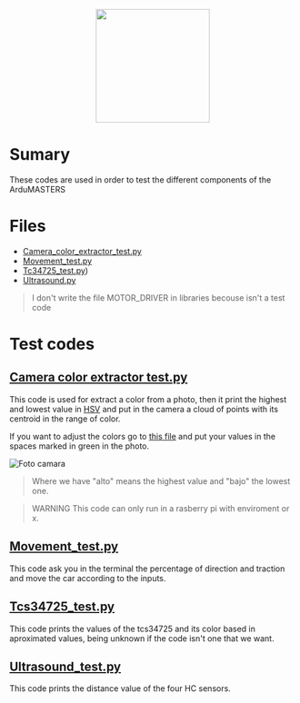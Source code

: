 <p align="center">
  <img width="200" height="200" Src="https://github.com/Ploirad/WRO-2024-ArduMASTERS/assets/148375115/122c7233-1e41-4727-894d-9d810f12458b">
</p> 

# Sumary
These codes are used in order to test the different components of the ArduMASTERS 

# Files
- [Camera_color_extractor_test.py](#camera-color-extractor-testpy)
- [Movement_test.py](#movement_testpy)
- [Tc34725_test.py](#tcs34725_testpy))
- [Ultrasound.py](#ultrasound_testpy)
> I don't write the file MOTOR_DRIVER in libraries becouse isn't a test code

# Test codes
## [Camera color extractor test.py](https://github.com/Ploirad/WRO-2024-ArduMASTERS/blob/main/Src/Test%20codes/Camera_color_extractor_test.py)
This code is used for extract a color from a photo, then it print the highest and lowest value in [HSV](https://pro.arcgis.com/es/pro-app/latest/help/analysis/raster-functions/color-model-conversion-function.htm#:~:text=El%20modelo%20de%20color%20HSV,admite%20entradas%20de%203%20bandas) and put in the camera a cloud of points with its centroid in the range of color.

If you want to adjust the colors go to [this file](https://github.com/Ploirad/WRO-2024-ArduMASTERS/blob/main/Src/Main/Libraries/New_color_detector.py) and put your values in the spaces marked in green in the photo.

![Foto camara](https://github.com/user-attachments/assets/75813235-64d3-4d92-8841-321e6346a2e5)

> Where we have "alto" means the highest value and "bajo" the lowest one.

> WARNING This code can only run in a rasberry pi with enviroment or x.

## [Movement_test.py](https://github.com/Ploirad/WRO-2024-ArduMASTERS/blob/main/Src/Test%20codes/Movement_test.py)

This code ask you in the terminal the percentage of direction and traction and move the car according to the inputs.

## [Tcs34725_test.py](https://github.com/Ploirad/WRO-2024-ArduMASTERS/blob/main/Src/Test%20codes/Tcs34725_test.py)

This code prints the values of the tcs34725 and its color based in aproximated values, being unknown if the code isn't one that we want.

## [Ultrasound_test.py](https://github.com/Ploirad/WRO-2024-ArduMASTERS/blob/mainV2/Src/Test%20codes/Ultrasound_test.py)

This code prints the distance value of the four HC sensors.
